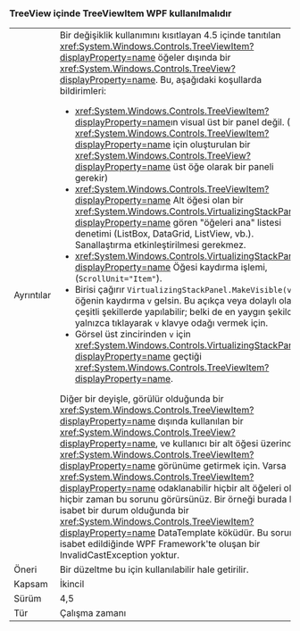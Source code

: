 ### <a name="wpf-treeviewitem-must-be-used-within-a-treeview"></a>TreeView içinde TreeViewItem WPF kullanılmalıdır

|   |   |
|---|---|
|Ayrıntılar|Bir değişiklik kullanımını kısıtlayan 4.5 içinde tanıtılan <xref:System.Windows.Controls.TreeViewItem?displayProperty=name> öğeler dışında bir <xref:System.Windows.Controls.TreeView?displayProperty=name>. Bu, aşağıdaki koşullarda bildirimleri:<ul><li><xref:System.Windows.Controls.TreeViewItem?displayProperty=name>ın visual üst bir panel değil. (A <xref:System.Windows.Controls.TreeViewItem?displayProperty=name> için oluşturulan bir <xref:System.Windows.Controls.TreeView?displayProperty=name> üst öğe olarak bir paneli gerekir)</li><li><xref:System.Windows.Controls.TreeViewItem?displayProperty=name> Alt öğesi olan bir <xref:System.Windows.Controls.VirtualizingStackPanel?displayProperty=name> gören &quot;öğeleri ana&quot; listesi denetimi (ListBox, DataGrid, ListView, vb.). Sanallaştırma etkinleştirilmesi gerekmez.</li><li><xref:System.Windows.Controls.VirtualizingStackPanel?displayProperty=name> Öğesi kaydırma işlemi, (<code>ScrollUnit=&quot;Item&quot;</code>).</li><li>Birisi çağırır <code>VirtualizingStackPanel.MakeVisible(v)</code> öğenin kaydırma <code>v</code> gelsin. Bu açıkça veya dolaylı olarak çeşitli şekillerde yapılabilir; belki de en yaygın şekilde yalnızca tıklayarak <code>v</code> klavye odağı vermek için.</li><li>Görsel üst zincirinden <code>v</code> için <xref:System.Windows.Controls.VirtualizingStackPanel?displayProperty=name> geçtiği <xref:System.Windows.Controls.TreeViewItem?displayProperty=name>.</li></ul>Diğer bir deyişle, görülür olduğunda bir <xref:System.Windows.Controls.TreeViewItem?displayProperty=name> dışında kullanılan bir <xref:System.Windows.Controls.TreeView?displayProperty=name>, ve kullanıcı bir alt öğesi üzerinde <xref:System.Windows.Controls.TreeViewItem?displayProperty=name> görünüme getirmek için. Varsa <xref:System.Windows.Controls.TreeViewItem?displayProperty=name> odaklanabilir hiçbir alt öğeleri olan, hiçbir zaman bu sorunu görürsünüz. Bir örneği burada bu isabet bir durum olduğunda bir <xref:System.Windows.Controls.TreeViewItem?displayProperty=name> DataTemplate köküdür. Bu sorunu isabet edildiğinde WPF Framework'te oluşan bir InvalidCastException yoktur.|
|Öneri|Bir düzeltme bu için kullanılabilir hale getirilir.|
|Kapsam|İkincil|
|Sürüm|4,5|
|Tür|Çalışma zamanı|

